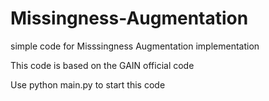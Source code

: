 # Missingness-Augmentation
simple code for Misssingness Augmentation implementation

This code is based on the GAIN official code

Use python main.py to start this code
